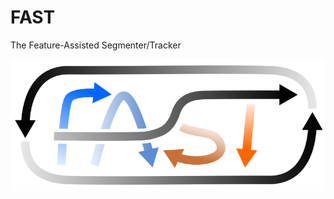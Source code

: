 # FAST

The Feature-Assisted Segmenter/Tracker

<img src="https://github.com/Pseudomoaner/FAST/blob/master/Imagery/TextLogoLarge.PNG" alt="FAST"/>
